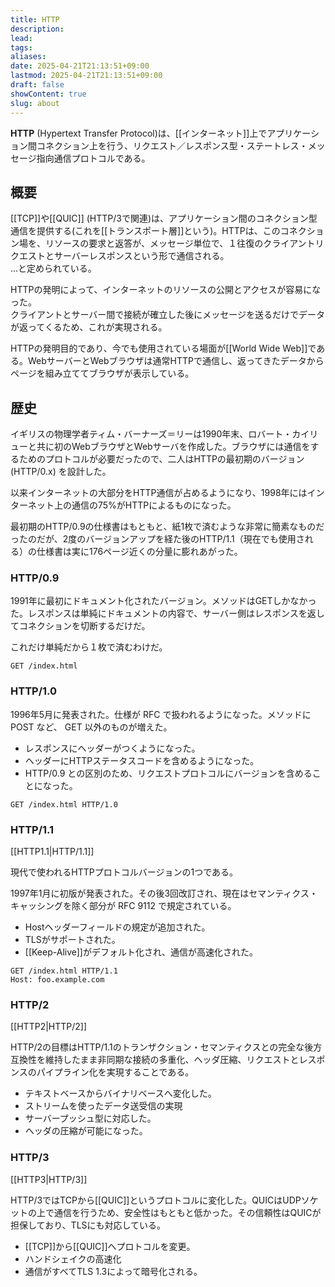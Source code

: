 ```yaml
---
title: HTTP
description: 
lead: 
tags: 
aliases: 
date: 2025-04-21T21:13:51+09:00
lastmod: 2025-04-21T21:13:51+09:00
draft: false
showContent: true
slug: about
---
```

**HTTP** (Hypertext Transfer Protocol)は、[[インターネット]]上でアプリケーション間コネクション上を行う、リクエスト／レスポンス型・ステートレス・メッセージ指向通信プロトコルである。

## 概要
[[TCP]]や[[QUIC]] (HTTP/3で関連)は、アプリケーション間のコネクション型通信を提供する(これを[[トランスポート層]]という)。HTTPは、このコネクション場を、リソースの要求と返答が、メッセージ単位で、１往復のクライアントリクエストとサーバーレスポンスという形で通信される。  
...と定められている。

HTTPの発明によって、インターネットのリソースの公開とアクセスが容易になった。  
クライアントとサーバー間で接続が確立した後にメッセージを送るだけでデータが返ってくるため、これが実現される。

HTTPの発明目的であり、今でも使用されている場面が[[World Wide Web]]である。WebサーバーとWebブラウザは通常HTTPで通信し、返ってきたデータからページを組み立ててブラウザが表示している。

## 歴史
イギリスの物理学者ティム・バーナーズ＝リーは1990年末、ロバート・カイリューと共に初のWebブラウザとWebサーバを作成した。ブラウザには通信をするためのプロトコルが必要だったので、二人はHTTPの最初期のバージョン(HTTP/0.x) を設計した。

以来インターネットの大部分をHTTP通信が占めるようになり、1998年にはインターネット上の通信の75%がHTTPによるものになった。

最初期のHTTP/0.9の仕様書はもともと、紙1枚で済むような非常に簡素なものだったのだが、2度のバージョンアップを経た後のHTTP/1.1（現在でも使用される）の仕様書は実に176ページ近くの分量に膨れあがった。 

### HTTP/0.9

1991年に最初にドキュメント化されたバージョン。メソッドはGETしかなかった。レスポンスは単純にドキュメントの内容で、サーバー側はレスポンスを返してコネクションを切断するだけだ。

これだけ単純だから１枚で済むわけだ。

```http
GET /index.html
```

### HTTP/1.0

1996年5月に発表された。仕様が RFC で扱われるようになった。メソッドに POST など、 GET 以外のものが増えた。

- レスポンスにヘッダーがつくようになった。
- ヘッダーにHTTPステータスコードを含めるようになった。
- HTTP/0.9 との区別のため、リクエストプロトコルにバージョンを含めることになった。

```http
GET /index.html HTTP/1.0
```

### HTTP/1.1
[[HTTP1.1|HTTP/1.1]]

現代で使われるHTTPプロトコルバージョンの1つである。

1997年1月に初版が発表された。その後3回改訂され、現在はセマンティクス・キャッシングを除く部分が RFC 9112 で規定されている。

- Hostヘッダーフィールドの規定が追加された。
- TLSがサポートされた。
- [[Keep-Alive]]がデフォルト化され、通信が高速化された。


```http
GET /index.html HTTP/1.1
Host: foo.example.com
```

### HTTP/2
[[HTTP2|HTTP/2]]

HTTP/2の目標はHTTP/1.1のトランザクション・セマンティクスとの完全な後方互換性を維持したまま非同期な接続の多重化、ヘッダ圧縮、リクエストとレスポンスのパイプライン化を実現することである。

- テキストベースからバイナリベースへ変化した。
- ストリームを使ったデータ送受信の実現
- サーバープッシュ型に対応した。
- ヘッダの圧縮が可能になった。

### HTTP/3
[[HTTP3|HTTP/3]]

HTTP/3ではTCPから[[QUIC]]というプロトコルに変化した。QUICはUDPソケットの上で通信を行うため、安全性はもともと低かった。その信頼性はQUICが担保しており、TLSにも対応している。

- [[TCP]]から[[QUIC]]へプロトコルを変更。
- ハンドシェイクの高速化
- 通信がすべてTLS 1.3によって暗号化される。
